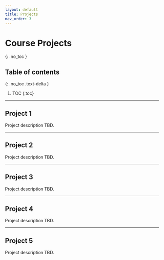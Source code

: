 ```yaml
---
layout: default
title: Projects
nav_order: 3
---
```


# Course Projects
{: .no_toc }

## Table of contents
{: .no_toc .text-delta }

1. TOC
{:toc}

---
## Project 1

Project description TBD.

---
## Project 2

Project description TBD.

---
## Project 3

Project description TBD.

---
## Project 4

Project description TBD.

---
## Project 5

Project description TBD.
